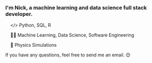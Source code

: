 <!--
**cemenenkoff/cemenenkoff** is a ✨ _special_ ✨ repository because its `README.md` (this file) appears on your GitHub profile.

Here are some ideas to get you started:

- 🔭 I’m currently working on ...
- 🌱 I’m currently learning ...
- 👯 I’m looking to collaborate on ...
- 🤔 I’m looking for help with ...
- 💬 Ask me about ...
- 📫 How to reach me: ...
- 😄 Pronouns: ...
- ⚡ Fun fact: ...
-->
### I'm Nick, a machine learning and data science full stack developer.
  
  &nbsp;&nbsp;&nbsp;&nbsp;</> Python, SQL, R
  
  &nbsp;&nbsp;&nbsp;&nbsp;👨‍💻  Machine Learning, Data Science, Software Engineering
  
  &nbsp;&nbsp;&nbsp;&nbsp;💫  Physics Simulations

If you have any questions, feel free to send me an email. 😊

